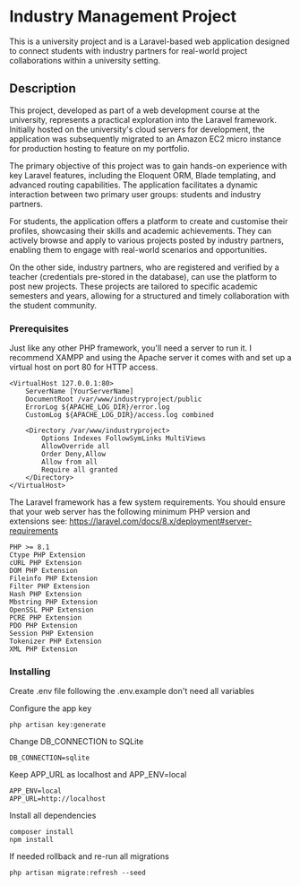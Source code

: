 # Industry Management Project

This is a university project and is a Laravel-based web application designed to connect students with industry partners for real-world project collaborations within a university setting.

## Description 

This project, developed as part of a web development course at the university, represents a practical exploration into the Laravel framework. Initially hosted on the university's cloud servers for development, the application was subsequently migrated to an Amazon EC2 micro instance for production hosting to feature on my portfolio.

The primary objective of this project was to gain hands-on experience with key Laravel features, including the Eloquent ORM, Blade templating, and advanced routing capabilities. The application facilitates a dynamic interaction between two primary user groups: students and industry partners.

For students, the application offers a platform to create and customise their profiles, showcasing their skills and academic achievements. They can actively browse and apply to various projects posted by industry partners, enabling them to engage with real-world scenarios and opportunities.

On the other side, industry partners, who are registered and verified by a teacher (credentials pre-stored in the database), can use the platform to post new projects. These projects are tailored to specific academic semesters and years, allowing for a structured and timely collaboration with the student community.

### Prerequisites

Just like any other PHP framework, you'll need a server to run it. I recommend XAMPP and using the Apache server it comes with and set up a virtual host on port 80 for HTTP access. 
```
<VirtualHost 127.0.0.1:80>
    ServerName [YourServerName]
    DocumentRoot /var/www/industryproject/public
    ErrorLog ${APACHE_LOG_DIR}/error.log
    CustomLog ${APACHE_LOG_DIR}/access.log combined

    <Directory /var/www/industryproject>
        Options Indexes FollowSymLinks MultiViews
        AllowOverride all
        Order Deny,Allow
        Allow from all
        Require all granted
    </Directory>
</VirtualHost>
```

The Laravel framework has a few system requirements. You should ensure that your web server has the following minimum PHP version and extensions see: https://laravel.com/docs/8.x/deployment#server-requirements

    PHP >= 8.1
    Ctype PHP Extension
    cURL PHP Extension
    DOM PHP Extension
    Fileinfo PHP Extension
    Filter PHP Extension
    Hash PHP Extension
    Mbstring PHP Extension
    OpenSSL PHP Extension
    PCRE PHP Extension
    PDO PHP Extension
    Session PHP Extension
    Tokenizer PHP Extension
    XML PHP Extension


### Installing

Create .env file following the .env.example don't need all variables

Configure the app key
```
php artisan key:generate
```
Change DB_CONNECTION to SQLite
```
DB_CONNECTION=sqlite
```
Keep APP_URL as localhost and APP_ENV=local
```
APP_ENV=local
APP_URL=http://localhost
```

Install all dependencies
```
composer install
npm install
```
If needed rollback and re-run all migrations
```
php artisan migrate:refresh --seed
```

